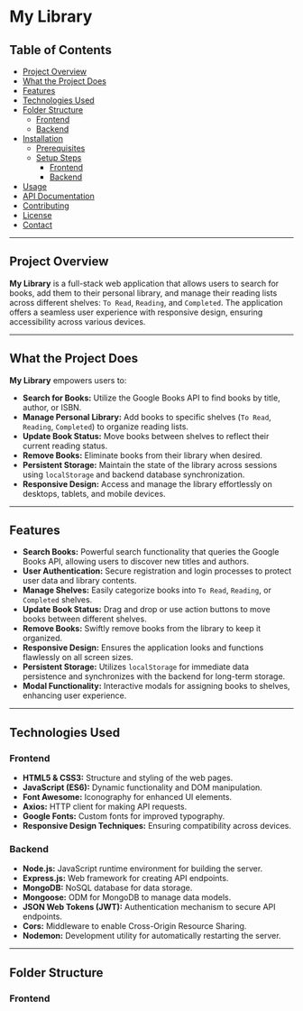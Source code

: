 # My Library

## Table of Contents

- [Project Overview](#project-overview)
- [What the Project Does](#what-the-project-does)
- [Features](#features)
- [Technologies Used](#technologies-used)
- [Folder Structure](#folder-structure)
  - [Frontend](#frontend)
  - [Backend](#backend)
- [Installation](#installation)
  - [Prerequisites](#prerequisites)
  - [Setup Steps](#setup-steps)
    - [Frontend](#frontend-setup)
    - [Backend](#backend-setup)
- [Usage](#usage)
- [API Documentation](#api-documentation)
- [Contributing](#contributing)
- [License](#license)
- [Contact](#contact)

---

## Project Overview

**My Library** is a full-stack web application that allows users to search for books, add them to their personal library, and manage their reading lists across different shelves: `To Read`, `Reading`, and `Completed`. The application offers a seamless user experience with responsive design, ensuring accessibility across various devices.

---

## What the Project Does

**My Library** empowers users to:

- **Search for Books:** Utilize the Google Books API to find books by title, author, or ISBN.
- **Manage Personal Library:** Add books to specific shelves (`To Read`, `Reading`, `Completed`) to organize reading lists.
- **Update Book Status:** Move books between shelves to reflect their current reading status.
- **Remove Books:** Eliminate books from their library when desired.
- **Persistent Storage:** Maintain the state of the library across sessions using `localStorage` and backend database synchronization.
- **Responsive Design:** Access and manage the library effortlessly on desktops, tablets, and mobile devices.

---

## Features

- **Search Books:** Powerful search functionality that queries the Google Books API, allowing users to discover new titles and authors.
- **User Authentication:** Secure registration and login processes to protect user data and library contents.
- **Manage Shelves:** Easily categorize books into `To Read`, `Reading`, or `Completed` shelves.
- **Update Book Status:** Drag and drop or use action buttons to move books between different shelves.
- **Remove Books:** Swiftly remove books from the library to keep it organized.
- **Responsive Design:** Ensures the application looks and functions flawlessly on all screen sizes.
- **Persistent Storage:** Utilizes `localStorage` for immediate data persistence and synchronizes with the backend for long-term storage.
- **Modal Functionality:** Interactive modals for assigning books to shelves, enhancing user experience.

---

## Technologies Used

### Frontend

- **HTML5 & CSS3:** Structure and styling of the web pages.
- **JavaScript (ES6):** Dynamic functionality and DOM manipulation.
- **Font Awesome:** Iconography for enhanced UI elements.
- **Axios:** HTTP client for making API requests.
- **Google Fonts:** Custom fonts for improved typography.
- **Responsive Design Techniques:** Ensuring compatibility across devices.

### Backend

- **Node.js:** JavaScript runtime environment for building the server.
- **Express.js:** Web framework for creating API endpoints.
- **MongoDB:** NoSQL database for data storage.
- **Mongoose:** ODM for MongoDB to manage data models.
- **JSON Web Tokens (JWT):** Authentication mechanism to secure API endpoints.
- **Cors:** Middleware to enable Cross-Origin Resource Sharing.
- **Nodemon:** Development utility for automatically restarting the server.

---

## Folder Structure

### Frontend
